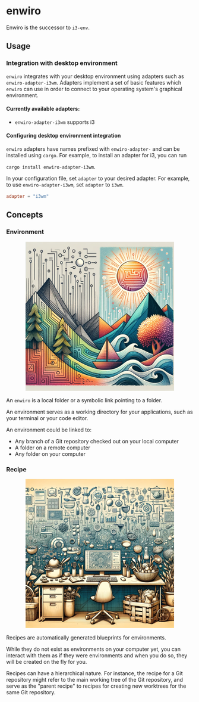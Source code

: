 # enwiro


Enwiro is the successor to `i3-env`.

## Usage

### Integration with desktop environment

`enwiro` integrates with your desktop environment using adapters such as
`enwiro-adapter-i3wm`. Adapters implement a set of basic features
which `enwiro` can use in order to connect to your operating system's
graphical environment.

#### Currently available adapters:

* `enwiro-adapter-i3wm` supports i3

#### Configuring desktop environment integration

`enwiro` adapters have names prefixed with `enwiro-adapter-` and can be installed
using `cargo`. For example, to install an adapter for i3, you can run

`cargo install enwiro-adapter-i3wm`.

In your configuration file, set `adapter` to your desired adapter. For example, to
use `enwiro-adapter-i3wm`, set `adapter` to `i3wm`.


```toml
adapter = "i3wm"
```
 
 
## Concepts
 
### Environment

<p align="center">
 <img src="environments.png" width="400" />
</p>

An `enwiro` is a local folder or a symbolic link pointing to a folder.

An environment serves as a working directory for your applications,
such as your terminal or your code editor.

An environment could be linked to:

* Any branch of a Git repository checked out on your local computer
* A folder on a remote computer
* Any folder on your computer


### Recipe

<p align="center">
 <img src="recipes.png" width="400" />
</p>

Recipes are automatically generated blueprints for environments.

While they do not exist as environments on your computer yet, you can
interact with them as if they were environments and when you do so,
they will be created on the fly for you.

Recipes can have a hierarchical nature. For instance, the recipe for a
Git repository might refer to the main working tree of the Git repository,
and serve as the "parent recipe" to recipes for creating new worktrees for
the same Git repository.
